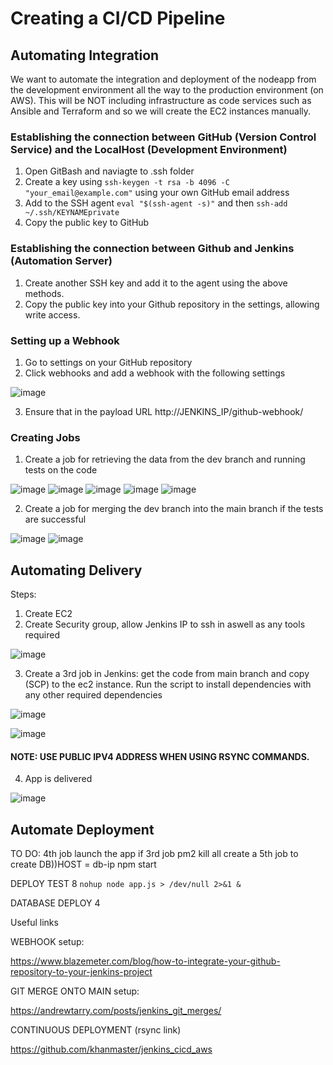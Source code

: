 # Creating a CI/CD Pipeline

## Automating Integration

We want to automate the integration and deployment of the nodeapp from the development environment all the way to the production environment (on AWS). This will be NOT including infrastructure as code services such as Ansible and Terraform and so we will create the EC2 instances manually. 

### Establishing the connection between GitHub (Version Control Service) and the LocalHost (Development Environment)

1. Open GitBash and naviagte to .ssh folder
2. Create a key using `ssh-keygen -t rsa -b 4096 -C "your_email@example.com"` using your own GitHub email address
3. Add to the SSH agent `eval "$(ssh-agent -s)"` and then `ssh-add ~/.ssh/KEYNAMEprivate`
4. Copy the public key to GitHub 

### Establishing the connection between Github and Jenkins (Automation Server)

1. Create another SSH key and add it to the agent using the above methods.
2. Copy the public key into your Github repository in the settings, allowing write access. 

### Setting up a Webhook

1. Go to settings on your GitHub repository
2. Click webhooks and add a webhook with the following settings

![image](https://user-images.githubusercontent.com/110126036/188120513-50151f56-6b5b-43c7-a1ef-47ee224744be.png)

3. Ensure that in the payload URL http://JENKINS_IP/github-webhook/

### Creating Jobs

1. Create a job for retrieving the data from the dev branch and running tests on the code

![image](https://user-images.githubusercontent.com/110126036/188121286-0774134c-05ae-4a5e-b080-e32fc4f2a316.png)
![image](https://user-images.githubusercontent.com/110126036/188121420-69697487-718c-4f07-8571-1f4e8d1b8671.png)
![image](https://user-images.githubusercontent.com/110126036/188121480-60324bac-7643-494d-ab84-c58c8767101e.png)
![image](https://user-images.githubusercontent.com/110126036/188121525-86bb587c-e731-4d0f-bf29-06731886ae4d.png)
![image](https://user-images.githubusercontent.com/110126036/188121573-7ebee24d-b02a-4bf7-85e4-15e79783c3ca.png)


2. Create a job for merging the dev branch into the main branch if the tests are successful

![image](https://user-images.githubusercontent.com/110126036/188121734-3e290a7b-ed2a-4eef-b884-d6dc7741b72e.png)
![image](https://user-images.githubusercontent.com/110126036/188121793-53239ca5-47a2-4c6c-afe7-67338cc9498a.png)

## Automating Delivery

Steps: 

1. Create EC2
2. Create Security group, allow Jenkins IP to ssh in aswell as any tools required

![image](https://user-images.githubusercontent.com/110126036/188125152-aa2ffd30-5bd9-4edc-b7bd-07198cef3fc3.png)

3. Create a 3rd job in Jenkins: get the code from main branch and copy (SCP) to the ec2 instance. Run the script to install dependencies with any other required dependencies

![image](https://user-images.githubusercontent.com/110126036/188125305-69876ff1-7e38-463d-92f2-492cc6d94ec0.png)

![image](https://user-images.githubusercontent.com/110126036/188125382-7505ca23-9a58-43c2-a25f-4776e43500cf.png)

#### NOTE: USE PUBLIC IPV4 ADDRESS WHEN USING RSYNC COMMANDS.

4. App is delivered 

![image](https://user-images.githubusercontent.com/110126036/188125456-6faec4e9-49bd-46ed-8d7a-169a6b149bb1.png)

## Automate Deployment

TO DO:
4th job launch the app if 3rd job 
pm2 kill all create a 5th job to create DB))HOST = db-ip
npm start

DEPLOY TEST 8
`nohup node app.js > /dev/null 2>&1 &`

DATABASE DEPLOY 4

Useful links

WEBHOOK setup:

https://www.blazemeter.com/blog/how-to-integrate-your-github-repository-to-your-jenkins-project

GIT MERGE ONTO MAIN setup:

https://andrewtarry.com/posts/jenkins_git_merges/

CONTINUOUS DEPLOYMENT (rsync link)

https://github.com/khanmaster/jenkins_cicd_aws
